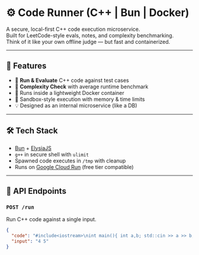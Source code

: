 # ⚙️ Code Runner (C++ | Bun | Docker)

A secure, local-first C++ code execution microservice.  
Built for LeetCode-style evals, notes, and complexity benchmarking.  
Think of it like your own offline judge — but fast and containerized.

---

## 🚀 Features

- 🧠 **Run & Evaluate** C++ code against test cases
- 🧪 **Complexity Check** with average runtime benchmark
- 🐳 Runs inside a lightweight Docker container
- 🔐 Sandbox-style execution with memory & time limits
- 💡 Designed as an internal microservice (like a DB)

---

## 🛠️ Tech Stack

- [Bun](https://bun.sh/) + [ElysiaJS](https://elysiajs.com/)
- `g++` in secure shell with `ulimit`
- Spawned code executes in `/tmp` with cleanup
- Runs on [Google Cloud Run](https://cloud.google.com/run) (free tier compatible)

---

## 🧪 API Endpoints

### `POST /run`

Run C++ code against a single input.

```json
{
  "code": "#include<iostream>\nint main(){ int a,b; std::cin >> a >> b; std::cout << a+b; }",
  "input": "4 5"
}
